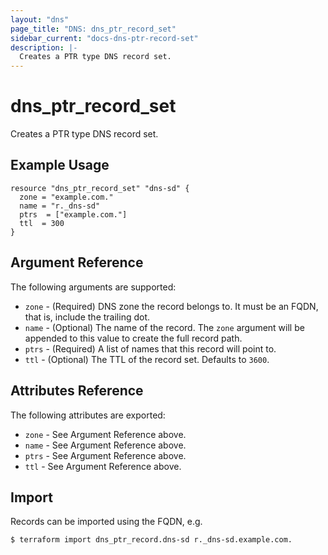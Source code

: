 ```yaml
---
layout: "dns"
page_title: "DNS: dns_ptr_record_set"
sidebar_current: "docs-dns-ptr-record-set"
description: |-
  Creates a PTR type DNS record set.
---
```


# dns_ptr_record_set

Creates a PTR type DNS record set.

## Example Usage

```hcl
resource "dns_ptr_record_set" "dns-sd" {
  zone = "example.com."
  name = "r._dns-sd"
  ptrs  = ["example.com."]
  ttl  = 300
}
```

## Argument Reference

The following arguments are supported:

* `zone` - (Required) DNS zone the record belongs to. It must be an FQDN, that is, include the trailing dot.
* `name` - (Optional) The name of the record. The `zone` argument will be appended to this value to create the full record path.
* `ptrs` - (Required) A list of names that this record will point to.
* `ttl` - (Optional) The TTL of the record set. Defaults to `3600`.

## Attributes Reference

The following attributes are exported:

* `zone` - See Argument Reference above.
* `name` - See Argument Reference above.
* `ptrs` - See Argument Reference above.
* `ttl` - See Argument Reference above.

## Import

Records can be imported using the FQDN, e.g.

```
$ terraform import dns_ptr_record.dns-sd r._dns-sd.example.com.
```
